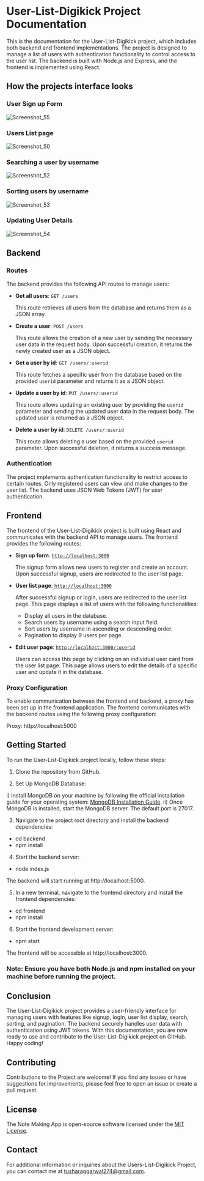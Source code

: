# User-List-Digikick Project Documentation

This is the documentation for the User-List-Digikick project, which includes both backend and frontend implementations. The project is designed to manage a list of users with authentication functionality to control access to the user list. The backend is built with Node.js and Express, and the frontend is implemented using React.

## How the projects interface looks
### User Sign up Form
![Screenshot_55](https://github.com/TusharTechs/Users-List-Digikick/assets/56952465/85eed4c7-1060-4367-89ab-4adc12006866)

### Users List page
![Screenshot_50](https://github.com/TusharTechs/Users-List-Digikick/assets/56952465/eb09afaa-d79a-428a-a201-29d52b466164)

### Searching a user by username
![Screenshot_52](https://github.com/TusharTechs/Users-List-Digikick/assets/56952465/7ea81683-f419-459e-b35d-f0c6f164e4ed)

### Sorting users by username
![Screenshot_53](https://github.com/TusharTechs/Users-List-Digikick/assets/56952465/64599700-f2e0-4afa-b095-fdbdd7569bca)

### Updating User Details
![Screenshot_54](https://github.com/TusharTechs/Users-List-Digikick/assets/56952465/c53f2ee1-da80-4320-8b15-d77fb7c92fe1)


## Backend

### Routes

The backend provides the following API routes to manage users:

- **Get all users**: `GET /users`

  This route retrieves all users from the database and returns them as a JSON array.

- **Create a user**: `POST /users`

  This route allows the creation of a new user by sending the necessary user data in the request body. Upon successful creation, it returns the newly created user as a JSON object.

- **Get a user by id**: `GET /users/:userid`

  This route fetches a specific user from the database based on the provided `userid` parameter and returns it as a JSON object.

- **Update a user by id**: `PUT /users/:userid`

  This route allows updating an existing user by providing the `userid` parameter and sending the updated user data in the request body. The updated user is returned as a JSON object.

- **Delete a user by id**: `DELETE /users/:userid`

  This route allows deleting a user based on the provided `userid` parameter. Upon successful deletion, it returns a success message.

### Authentication

The project implements authentication functionality to restrict access to certain routes. Only registered users can view and make changes to the user list. The backend uses JSON Web Tokens (JWT) for user authentication.

## Frontend

The frontend of the User-List-Digikick project is built using React and communicates with the backend API to manage users. The frontend provides the following routes:

- **Sign up form**: [`http://localhost:3000`](http://localhost:3000)

  The signup form allows new users to register and create an account. Upon successful signup, users are redirected to the user list page.

- **User list page**: [`http://localhost:3000`](http://localhost:3000)

  After successful signup or login, users are redirected to the user list page. This page displays a list of users with the following functionalities:

  - Display all users in the database.
  - Search users by username using a search input field.
  - Sort users by username in ascending or descending order.
  - Pagination to display 9 users per page.

- **Edit user page**: [`http://localhost:3000/:userid`](http://localhost:3000/:userid)

  Users can access this page by clicking on an individual user card from the user list page. This page allows users to edit the details of a specific user and update it in the database.

### Proxy Configuration

To enable communication between the frontend and backend, a proxy has been set up in the frontend application. The frontend communicates with the backend routes using the following proxy configuration:

Proxy: http://localhost:5000

## Getting Started

To run the User-List-Digikick project locally, follow these steps:

1. Clone the repository from GitHub.

2. Set Up MongoDB Database:

i) Install MongoDB on your machine by following the official installation guide for your operating system: [MongoDB Installation Guide](https://docs.mongodb.com/manual/administration/install-community/).
ii) Once MongoDB is installed, start the MongoDB server. The default port is 27017.

3. Navigate to the project root directory and install the backend dependencies:
- cd backend
- npm install

4. Start the backend server:
- node index.js

The backend will start running at http://localhost:5000.

5. In a new terminal, navigate to the frontend directory and install the frontend dependencies:
- cd frontend
- npm install

6. Start the frontend development server:
- npm start

The frontend will be accessible at http://localhost:3000.

### Note: Ensure you have both Node.js and npm installed on your machine before running the project.

## Conclusion
The User-List-Digikick project provides a user-friendly interface for managing users with features like signup, login, user list display, search, sorting, and pagination. The backend securely handles user data with authentication using JWT tokens. With this documentation, you are now ready to use and contribute to the User-List-Digikick project on GitHub. Happy coding!

## Contributing
Contributions to the Project are welcome! If you find any issues or have suggestions for improvements, please feel free to open an issue or create a pull request.

## License
The Note Making App is open-source software licensed under the [MIT License](LICENSE).

## Contact
For additional information or inquiries about the Users-List-Digikick Project, you can contact me at tusharaggarwal274@gmail.com.
